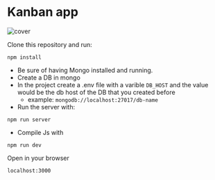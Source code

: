 # Kanban app

![cover](https://raw.githubusercontent.com/rtorresn10/kanban-app/master/.github/kanban%20app.gif?token=AKSAOI4R5HTMLBY4G57AXOS6YIHGU)

Clone this repository and run:

```
npm install
```

- Be sure of having Mongo installed and running.
- Create a DB in mongo
- In the project create a .env file with a varible `DB_HOST` and the value would be the db host of the DB that you created before
    - example: `mongodb://localhost:27017/db-name`
- Run the server with:

```
npm run server
```

- Compile Js with

```
npm run dev
```

Open in your browser

    localhost:3000
